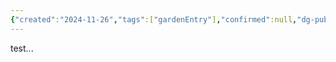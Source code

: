 ```yaml
---
{"created":"2024-11-26","tags":["gardenEntry"],"confirmed":null,"dg-publish":true,"cover":null,"updated":null,"dg-home":true,"permalink":"/test/","dgPassFrontmatter":true}
---
```


test...